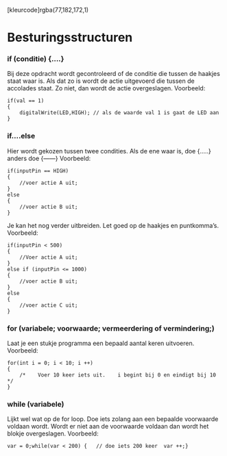[kleurcode]rgba(77,182,172,1)

# Besturingsstructuren

### if (conditie) {….}

Bij deze opdracht wordt gecontroleerd of de conditie die tussen de haakjes staat waar is. Als dat zo is wordt de actie uitgevoerd die tussen de accolades staat. Zo niet, dan wordt de actie overgeslagen.
Voorbeeld:

```Arduino C++
if(val == 1)
{
	digitalWrite(LED,HIGH); // als de waarde val 1 is gaat de LED aan
}
```

### if….else

Hier wordt gekozen tussen twee condities. Als de ene waar is, doe {…..} anders doe {——}
Voorbeeld:

```Arduino C++
if(inputPin == HIGH)
{
	//voer actie A uit;
}
else
{
	//voer actie B uit;
}
```
Je kan het nog verder uitbreiden. Let goed op de haakjes en puntkomma’s.
Voorbeeld:

```Arduino C++
if(inputPin < 500)
{
	//Voer actie A uit;
}
else if (inputPin <= 1000)
{
	//voer actie B uit;
}
else
{
	//voer actie C uit;
}
```

### for (variabele; voorwaarde; vermeerdering of vermindering;)

Laat je een stukje programma een bepaald aantal keren uitvoeren.
Voorbeeld:

```Arduino C++
for(int i = 0; i < 10; i ++)
{
	/*    Voer 10 keer iets uit.    i begint bij 0 en eindigt bij 10  */
}
```
### while (variabele)

Lijkt wel wat op de for loop. Doe iets zolang aan een bepaalde voorwaarde voldaan wordt. Wordt er niet aan de voorwaarde voldaan dan wordt het blokje overgeslagen.
Voorbeeld:
```Arduino C++
var = 0;while(var < 200) {   // doe iets 200 keer  var ++;}
```